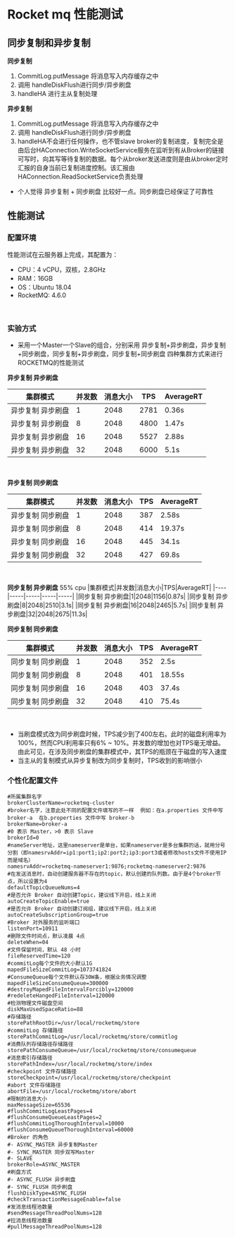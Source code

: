 # Rocket mq 性能测试
## 同步复制和异步复制
**同步复制**
1. CommitLog.putMessage 将消息写入内存缓存之中
2. 调用 handleDiskFlush进行同步/异步刷盘
3. handleHA 进行主从复制处理

**异步复制**
1. CommitLog.putMessage 将消息写入内存缓存之中
2. 调用 handleDiskFlush进行同步/异步刷盘
3. handleHA不会进行任何操作，也不管slave broker的复制进度，复制完全是由后台HAConnection.WriteSocketService服务在监听到有从Broker的链接可写时，向其写等待复制的数据。每个从broker发送进度则是由从broker定时汇报的自身当前已复制进度控制。该汇报由HAConnection.ReadSocketService负责处理

* 个人觉得 异步复制 + 同步刷盘 比较好一点。同步刷盘已经保证了可靠性


## 性能测试
### 配置环境
性能测试在云服务器上完成，其配置为：
* CPU：4 vCPU，双核，2.8GHz
* RAM：16GB
* OS：Ubuntu 18.04
* RocketMQ: 4.6.0
<br>

### 实验方式
* 采用一个Master一个Slave的组合，分别采用 异步复制+异步刷盘，异步复制+同步刷盘，同步复制+异步刷盘，同步复制+同步刷盘 四种集群方式来进行ROCKETMQ的性能测试

**异步复制 异步刷盘**

|集群模式|并发数|消息大小|TPS|AverageRT|
|----|-----|-----|-----|-----|
|异步复制 异步刷盘|1|2048|2781|0.36s|
|异步复制 异步刷盘|8|2048|4800|1.47s|
|异步复制 异步刷盘|16|2048|5527|2.88s|
|异步复制 异步刷盘|32|2048|6000|5.1s|
<br>

**异步复制 同步刷盘**

|集群模式|并发数|消息大小|TPS|AverageRT|
|----|-----|-----|-----|-----|
|异步复制 同步刷盘|1|2048|387|2.58s|
|异步复制 同步刷盘|8|2048|414|19.37s|
|异步复制 同步刷盘|16|2048|445|34.1s|
|异步复制 同步刷盘|32|2048|427|69.8s|
<br>

**同步复制 异步刷盘**
55% cpu
|集群模式|并发数|消息大小|TPS|AverageRT|
|----|-----|-----|-----|-----|
|同步复制 异步刷盘|1|2048|1156|0.87s|
|同步复制 异步刷盘|8|2048|2510|3.1s| 
|同步复制 异步刷盘|16|2048|2465|5.7s|
|同步复制 异步刷盘|32|2048|2675|11.3s|
<br>

**同步复制 同步刷盘**

|集群模式|并发数|消息大小|TPS|AverageRT|
|----|-----|-----|-----|-----|
|同步复制 同步刷盘|1|2048|352|2.5s|
|同步复制 同步刷盘|8|2048|401|18.55s|
|同步复制 同步刷盘|16|2048|403|37.4s|
|同步复制 同步刷盘|32|2048|410|75.4s|
<br>

* 当刷盘模式改为同步刷盘时候，TPS减少到了400左右。此时的磁盘利用率为100%，然而CPU利用率只有6% ~ 10%。并发数的增加也对TPS毫无增益。由此可见，在涉及同步刷盘的集群模式中，其TPS的瓶颈在于磁盘的写入速度
* 当主从的复制模式从异步复制改为同步复制时，TPS收到的影响很小





### 个性化配置文件
```
#所属集群名字
brokerClusterName=rocketmq-cluster
#broker名字，注意此处不同的配置文件填写的不一样  例如：在a.properties 文件中写 broker-a  在b.properties 文件中写 broker-b
brokerName=broker-a
#0 表示 Master，>0 表示 Slave
brokerId=0
#nameServer地址，这里nameserver是单台，如果nameserver是多台集群的话，就用分号分割（即namesrvAddr=ip1:port1;ip2:port2;ip3:port3或者修改hosts文件不使用IP而是域名）
namesrvAddr=rocketmq-nameserver1:9876;rocketmq-nameserver2:9876
#在发送消息时，自动创建服务器不存在的topic，默认创建的队列数。由于是4个broker节点，所以设置为4
defaultTopicQueueNums=4
#是否允许 Broker 自动创建Topic，建议线下开启，线上关闭
autoCreateTopicEnable=true
#是否允许 Broker 自动创建订阅组，建议线下开启，线上关闭
autoCreateSubscriptionGroup=true
#Broker 对外服务的监听端口
listenPort=10911
#删除文件时间点，默认凌晨 4点
deleteWhen=04
#文件保留时间，默认 48 小时
fileReservedTime=120
#commitLog每个文件的大小默认1G
mapedFileSizeCommitLog=1073741824
#ConsumeQueue每个文件默认存30W条，根据业务情况调整
mapedFileSizeConsumeQueue=300000
#destroyMapedFileIntervalForcibly=120000
#redeleteHangedFileInterval=120000
#检测物理文件磁盘空间
diskMaxUsedSpaceRatio=88
#存储路径
storePathRootDir=/usr/local/rocketmq/store
#commitLog 存储路径
storePathCommitLog=/usr/local/rocketmq/store/commitlog
#消费队列存储路径存储路径
storePathConsumeQueue=/usr/local/rocketmq/store/consumequeue
#消息索引存储路径
storePathIndex=/usr/local/rocketmq/store/index
#checkpoint 文件存储路径
storeCheckpoint=/usr/local/rocketmq/store/checkpoint
#abort 文件存储路径
abortFile=/usr/local/rocketmq/store/abort
#限制的消息大小
maxMessageSize=65536
#flushCommitLogLeastPages=4
#flushConsumeQueueLeastPages=2
#flushCommitLogThoroughInterval=10000
#flushConsumeQueueThoroughInterval=60000
#Broker 的角色
#- ASYNC_MASTER 异步复制Master
#- SYNC_MASTER 同步双写Master
#- SLAVE
brokerRole=ASYNC_MASTER
#刷盘方式
#- ASYNC_FLUSH 异步刷盘
#- SYNC_FLUSH 同步刷盘
flushDiskType=ASYNC_FLUSH
#checkTransactionMessageEnable=false
#发消息线程池数量
#sendMessageThreadPoolNums=128
#拉消息线程池数量
#pullMessageThreadPoolNums=128
```